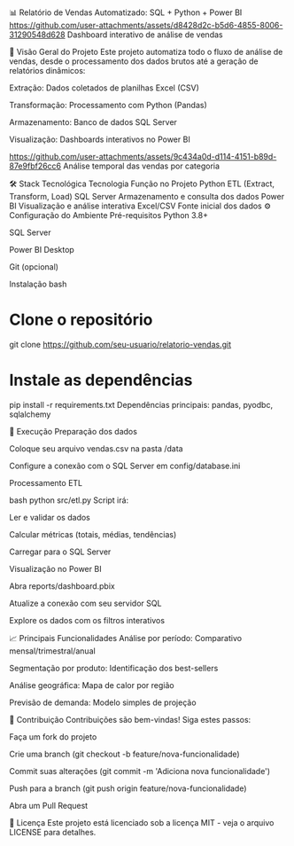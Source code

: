 📊 Relatório de Vendas Automatizado: SQL + Python + Power BI
https://github.com/user-attachments/assets/d8428d2c-b5d6-4855-8006-31290548d628
Dashboard interativo de análise de vendas

🚀 Visão Geral do Projeto
Este projeto automatiza todo o fluxo de análise de vendas, desde o processamento dos dados brutos até a geração de relatórios dinâmicos:

Extração: Dados coletados de planilhas Excel (CSV)

Transformação: Processamento com Python (Pandas)

Armazenamento: Banco de dados SQL Server

Visualização: Dashboards interativos no Power BI

https://github.com/user-attachments/assets/9c434a0d-d114-4151-b89d-87e9fbf26cc6
Análise temporal das vendas por categoria

🛠️ Stack Tecnológica
Tecnologia	Função no Projeto
Python	ETL (Extract, Transform, Load)
SQL Server	Armazenamento e consulta dos dados
Power BI	Visualização e análise interativa
Excel/CSV	Fonte inicial dos dados
⚙️ Configuração do Ambiente
Pré-requisitos
Python 3.8+

SQL Server

Power BI Desktop

Git (opcional)

Instalação
bash
# Clone o repositório
git clone https://github.com/seu-usuario/relatorio-vendas.git

# Instale as dependências
pip install -r requirements.txt
Dependências principais: pandas, pyodbc, sqlalchemy

🏃 Execução
Preparação dos dados

Coloque seu arquivo vendas.csv na pasta /data

Configure a conexão com o SQL Server em config/database.ini

Processamento ETL

bash
python src/etl.py
Script irá:

Ler e validar os dados

Calcular métricas (totais, médias, tendências)

Carregar para o SQL Server

Visualização no Power BI

Abra reports/dashboard.pbix

Atualize a conexão com seu servidor SQL

Explore os dados com os filtros interativos

📈 Principais Funcionalidades
Análise por período: Comparativo mensal/trimestral/anual

Segmentação por produto: Identificação dos best-sellers

Análise geográfica: Mapa de calor por região

Previsão de demanda: Modelo simples de projeção

🤝 Contribuição
Contribuições são bem-vindas! Siga estes passos:

Faça um fork do projeto

Crie uma branch (git checkout -b feature/nova-funcionalidade)

Commit suas alterações (git commit -m 'Adiciona nova funcionalidade')

Push para a branch (git push origin feature/nova-funcionalidade)

Abra um Pull Request

📄 Licença
Este projeto está licenciado sob a licença MIT - veja o arquivo LICENSE para detalhes.
